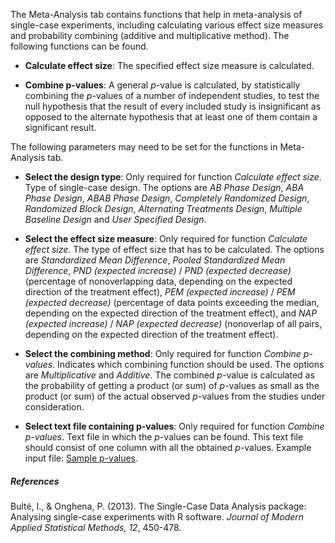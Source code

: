 The Meta-Analysis tab contains functions that help in meta-analysis of single-case experiments, including calculating various effect size measures and probability combining (additive and multiplicative method). The following functions can be found.

* **Calculate effect size**: The specified effect size measure is calculated.

* **Combine p-values**: A general *p*-value is calculated, by statistically combining the *p*-values of a number of independent studies, to test the null hypothesis that the result of every included study is insignificant as opposed to the alternate hypothesis that at least one of them contain a significant result.

The following parameters may need to be set for the functions in Meta-Analysis tab.

* **Select the design type**: Only required for function *Calculate effect size*. Type of single-case design. The options are *AB Phase Design*, *ABA Phase Design*, *ABAB Phase Design*, *Completely Randomized Design*, *Randomized Block Design*, *Alternating Treatments Design*, *Multiple Baseline Design* and *User Specified Design*.

* **Select the effect size measure**: Only required for function *Calculate effect size*. The type of effect size that has to be calculated. The options are *Standardized Mean Difference*, *Pooled Standardized Mean Difference*, *PND (expected increase)* / *PND (expected decrease)* (percentage of nonoverlapping data, depending on the expected direction of the treatment effect), *PEM (expected increase)* / *PEM (expected decrease)* (percentage of data points exceeding the median, depending on the expected direction of the treatment effect), and *NAP (expected increase)* / *NAP (expected decrease)* (nonoverlap of all pairs, depending on the expected direction of the treatment effect).

* **Select the combining method**: Only required for function *Combine p-values*. Indicates which combining function should be used. The options are *Multiplicative* and *Additive*. The combined *p*-value is calculated as the probability of getting a product (or sum) of *p*-values as small as the product (or sum) of the actual observed *p*-values from the studies under consideration.

* **Select text file containing p-values**: Only required for function *Combine p-values*. Text file in which the *p*-values can be found. This text file should consist of one column with all the obtained *p*-values. Example input file: [Sample p-values](pvalues.txt).

##### **References**

Bult&eacute;, I., & Onghena, P. (2013). The Single-Case Data Analysis package: Analysing single-case experiments with R software. *Journal of Modern Applied Statistical Methods, 12*, 450-478.
